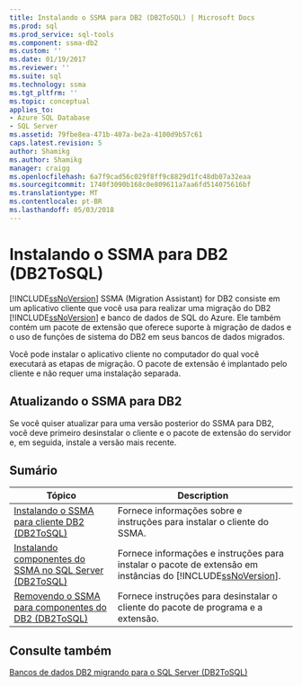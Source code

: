 ```yaml
---
title: Instalando o SSMA para DB2 (DB2ToSQL) | Microsoft Docs
ms.prod: sql
ms.prod_service: sql-tools
ms.component: ssma-db2
ms.custom: ''
ms.date: 01/19/2017
ms.reviewer: ''
ms.suite: sql
ms.technology: ssma
ms.tgt_pltfrm: ''
ms.topic: conceptual
applies_to:
- Azure SQL Database
- SQL Server
ms.assetid: 79fbe8ea-471b-407a-be2a-4100d9b57c61
caps.latest.revision: 5
author: Shamikg
ms.author: Shamikg
manager: craigg
ms.openlocfilehash: 6a7f9cad56c029f8ff9c8829d1fc48db07a32eaa
ms.sourcegitcommit: 1740f3090b168c0e809611a7aa6fd514075616bf
ms.translationtype: MT
ms.contentlocale: pt-BR
ms.lasthandoff: 05/03/2018
---
```

# <a name="installing-ssma-for-db2-db2tosql"></a>Instalando o SSMA para DB2 (DB2ToSQL)
[!INCLUDE[ssNoVersion](../../includes/ssnoversion_md.md)] SSMA (Migration Assistant) for DB2 consiste em um aplicativo cliente que você usa para realizar uma migração do DB2 [!INCLUDE[ssNoVersion](../../includes/ssnoversion_md.md)] e banco de dados de SQL do Azure. Ele também contém um pacote de extensão que oferece suporte à migração de dados e o uso de funções de sistema do DB2 em seus bancos de dados migrados.  
  
Você pode instalar o aplicativo cliente no computador do qual você executará as etapas de migração. O pacote de extensão é implantado pelo cliente e não requer uma instalação separada.  
  
## <a name="upgrading-ssma-for-db2"></a>Atualizando o SSMA para DB2  
Se você quiser atualizar para uma versão posterior do SSMA para DB2, você deve primeiro desinstalar o cliente e o pacote de extensão do servidor e, em seguida, instale a versão mais recente.  
  
## <a name="contents"></a>Sumário  
  
|Tópico|Description|  
|---------|---------------|  
|[Instalando o SSMA para cliente DB2 &#40;DB2ToSQL&#41;](../../ssma/db2/installing-ssma-for-db2-client-db2tosql.md)|Fornece informações sobre e instruções para instalar o cliente do SSMA.|  
|[Instalando componentes do SSMA no SQL Server &#40;DB2ToSQL&#41;](../../ssma/db2/installing-ssma-components-on-sql-server-db2tosql.md)|Fornece informações e instruções para instalar o pacote de extensão em instâncias do [!INCLUDE[ssNoVersion](../../includes/ssnoversion_md.md)].|  
|[Removendo o SSMA para componentes do DB2 &#40;DB2ToSQL&#41;](../../ssma/db2/removing-ssma-for-db2-components-db2tosql.md)|Fornece instruções para desinstalar o cliente do pacote de programa e a extensão.|  
  
## <a name="see-also"></a>Consulte também  
[Bancos de dados DB2 migrando para o SQL Server &#40;DB2ToSQL&#41;](../../ssma/db2/migrating-db2-databases-to-sql-server-db2tosql.md)  
  

